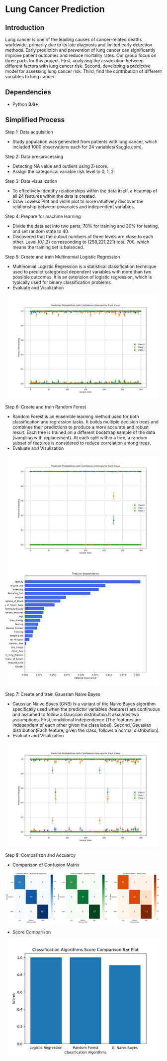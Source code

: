 # Lung Cancer Prediction
## Introduction 
Lung cancer is one of the leading causes of cancer-related deaths worldwide, primarily due to its late diagnosis and limited early detection methods. Early prediction and prevention of lung cancer can significantly improve patient outcomes and reduce mortality rates. Our group focus on three parts for this project. First, analyzing the association between different factors with lung cancer risk. Second, developing a predictive model for assessing lung cancer risk. Third, find the contribution of different variables to lung cancer

## Dependencies
-   Python **3.6+**

## Simplified Process
Step 1: Data acquisition
-   Study population was generated from patients with lung cancer, which included 1000 observations each for 24 variables(Kaggle.com).

Step 2: Data pre-processing
-   Detecting NA value and outliers using Z-score.
-   Assign the categorical variable risk level to 0, 1, 2.
   
Step 3: Data visualization
-   To effectively identifiy relationships within the data itself, a heatmap of all 24 features within the data is created.
-   Draw Lowess Plot and violin plot to more intuitively discover the relationship between covariates and independent variables.

Step 4: Prepare for machine learning
-   Divide the data set into two parts, 70% for training and 30% for testing, and set random state to 40.
-   Discovered that the output numbers of three levels are close to each other. Level (0,1,2) corresponding to (258,221,221) total 700, which means the
    training set is balanced.

Step 5: Create and train Multinomial Logistic Regression
-   Multinomial Logistic Regression is a statistical classification technique used to predict
    categorical dependent variables with more than two possible outcomes. It is an extension of
    logistic regression, which is typically used for binary classification problems.
-   Evaluate and Visulization
  <img src=plots/MR_CI.png>
  
Step 6: Create and train Random Forest
-   Random Forest is an ensemble learning method used for both classification and regression
    tasks. It builds multiple decision trees and combines their predictions to produce a more
    accurate and robust result. Each tree is trained on a different bootstrap sample of the data
    (sampling with replacement). At each split within a tree, a random subset of features is
    considered to reduce correlation among trees.
-   Evaluate and Visulization
  <img src=plots/RF_CI.png>
  <img src=plots/RF_FI.png>

Step 7: Create and train Gaussian Naive Bayes
-   Gaussian Naive Bayes (GNB) is a variant of the Naive Bayes algorithm specifically used when the predictor variables (features) are continuous and assumed to follow a Gaussian distribution.It 
    assumes two assumptions. First,conditional independence (The features are independent of each other given the class label). Second, Gaussian distribution(Each feature, given the class, follows a 
    normal distribution).
-   Evaluate and Visulization
  <img src=plots/GNB_CI.png>
  
Step 8: Comparison and Accuarcy
-   Comparison of Confusion Matrix
  <img src=plots/CM_Compariosn.png>

-   Score Comparison
  <img src=plots/Score_Compariosn.png>
  
